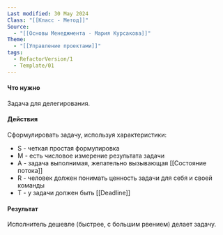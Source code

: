 ```yaml
---
Last modified: 30 May 2024
Class: "[[Класс - Метод]]"
Source:
  - "[[Основы Менеджмента - Мария Курсакова]]"
Theme:
  - "[[Управление проектами]]"
tags:
  - RefactorVersion/1
  - Template/01
---
```

#### Что нужно
Задача для делегирования.

#### Действия
Сформулировать задачу, используя характеристики:
- S - четкая простая формулировка
- M - есть числовое измерение результата задачи
- A - задача выполнимая, желательно вызывающая [[Состояние потока]]
- R - человек должен понимать ценность задачи для себя и своей команды
- T - у задачи должен быть [[Deadline]]

#### Результат
Исполнитель дешевле (быстрее, с большим рвением) делает задачу.